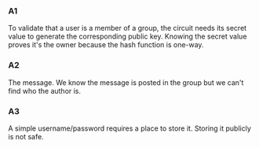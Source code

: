 ### A1
To validate that a user is a member of a group, the circuit needs its secret value to generate the corresponding public key. Knowing the secret value proves it's the owner because the hash function is one-way.

### A2
The message. We know the message is posted in the group but we can't find who the author is.

### A3
A simple username/password requires a place to store it. Storing it publicly is not safe.